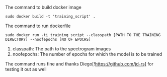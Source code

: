 The command to build docker image
```
sudo docker build -t 'training_script' .
```
The command to run dockerfile
```
sudo docker run -ti training_script --classpath [PATH TO THE TRAINING DIRECTORY] --noofepochs [NO OF EPOCHS]
```

1. classpath: The path to the spectrogram images
2. noofepochs: The number of epochs for which the model is to be trained

The command runs fine and thanks Diego[!https://github.com/jd-rs] for testing it out as well
